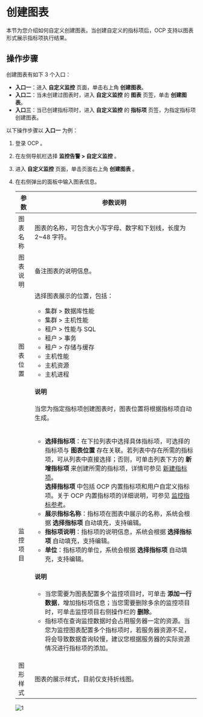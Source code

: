 # 创建图表

本节为您介绍如何自定义创建图表。当创建自定义的指标项后，OCP 支持以图表形式展示指标项执行结果。

## 操作步骤

创建图表有如下 3 个入口：

* **入口一**：进入 **自定义监控** 页面，单击右上角 **创建图表**。
* **入口二**：当未创建过图表时，进入 **自定义监控** 的 **图表** 页签，单击 **创建图表**。
* **入口三**：当已创建指标项时，进入 **自定义监控** 的 **指标项** 页签，为指定指标项创建图表。

以下操作步骤以 **入口一** 为例：

1. 登录 OCP 。

2. 在左侧导航栏选择 **监控告警 > 自定义监控** 。

3. 进入 **自定义监控** 页面，单击页面右上角 **创建图表** 。

4. 在右侧弹出的面板中输入图表信息。

    | 参数 | 参数说明 |
    |------|---------|
    | 图表名称 | 图表的名称，可包含大小写字母、数字和下划线，长度为 2~48 字符。 |
    | 图表说明 | 备注图表的说明信息。  |
    | 图表位置 | 选择图表展示的位置，包括：<ul><li>集群 > 数据库性能</li><li>集群 > 主机性能</li><li>租户 > 性能与 SQL</li><li>租户 > 事务</li><li>租户 > 存储与缓存</li><li>主机性能</li><li>主机资源</li><li>主机进程</li></ul> <main id="notice" type='note'><h4>说明</h4><p>当您为指定指标项创建图表时，图表位置将根据指标项自动生成。</p></main> |
    | 监控项目 | <ul><li>**选择指标项**：在下拉列表中选择具体指标项，可选择的指标项与 **图表位置** 存在关联。若列表中存在所需的指标项，可从列表中直接选择；否则，可单击列表下方的 **新增指标项** 来创建所需的指标项，详情可参见 [新建指标项](../300.manage-indicator-items/100.create-a-indicator-item.md)。<br>**选择指标项** 中包括 OCP 内置指标项和用户自定义指标项。关于 OCP 内置指标项的详细说明，可参见 [监控指标参考](../../../1900.reference-guide/300.monitoring-indicator-reference/100.overview-of-metrics.md)。</li><li>**展示指标名称**：指标项在图表中展示的名称，系统会根据 **选择指标项** 自动填充，支持编辑。</li><li>**指标项说明**：指标项的说明信息，系统会根据 **选择指标项** 自动填充，支持编辑。</li><li>**单位**：指标项的单位，系统会根据 **选择指标项** 自动填充，支持编辑。</li></ul><main id="notice" type='note'><h4>说明</h4><p><ul><li>当您需要为图表配置多个监控项目时，可单击 **添加一行数据**，增加指标项信息；当您需要删除多余的监控项目时，可单击监控项目右侧操作栏的 **删除**。</li><li>指标项在查询监控数据时会占用服务器一定的资源。当您为监控图表配置多个指标项时，若服务器资源不足，将会导致数据查询较慢，建议您根据服务器的实际资源情况进行指标项的添加。</li></ul></p></main>  |
    | 图形样式 | 图表的展示样式，目前仅支持折线图。   |

    ![1](https://obbusiness-private.oss-cn-shanghai.aliyuncs.com/doc/img/ocp/422/%E5%88%9B%E5%BB%BA%E5%9B%BE%E8%A1%A8.png)
